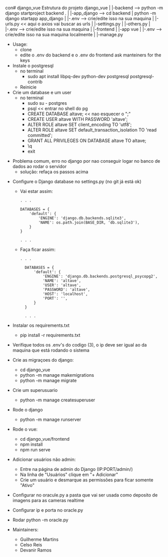 con# django_vue
    Estrutura do projeto
        django_vue
            |
            |-backend --> python -m django startproject backend .
            |   |-app_django --> cd backend | python -m django startapp app_django
            |       |-.env --> crie/edite isso na sua maquina
            |   |-urls.py << aqui o axios vai buscar as urls
            |   |-settings.py
            |   |-others.py
            |   |-.env --> crie/edite isso na sua maquina
            |
            |-frontend
            |   |-app vue
            |      |-.env --> crie/edite isso na sua maquina localmente
            |
            |-manage.py
    
* Usage:
    - clone
    - edite o .env do backend e o .env do frontend ask manteiners for the keys
* Instale o postgresql
    - no terminal
      * sudo apt install libpq-dev python-dev postgresql postgresql-contrib
    - Reinicie    
* Crie um database e um user
    - no terminal
      * sudo su - postgres
      * psql  << entrar no shell do pg
      * CREATE DATABASE altave;  << nao esquecer o ";"
      * CREATE USER  altave WITH PASSWORD 'altave';
      * ALTER ROLE altave SET client_encoding TO 'utf8';
      * ALTER ROLE altave SET default_transaction_isolation TO 'read committed';
      * GRANT ALL PRIVILEGES ON DATABASE altave TO altave;
      * \q
      * exit
- Problema comum, erro no django por nao conseguir logar  no banco de dados ao rodar o servidor
  - solução: refaça os passos acima
  
* Configure o Django database no settings.py (no git já está ok)
    - Vai estar assim:
      
          . . .
          
          DATABASES = {
              'default': {
                  'ENGINE': 'django.db.backends.sqlite3',
                  'NAME': os.path.join(BASE_DIR, 'db.sqlite3'),
              }
          }
          
          . . .
    - Faça ficar assim:
      
          . . .
            
            DATABASES = {
                'default': {
                    'ENGINE': 'django.db.backends.postgresql_psycopg2',
                    'NAME': 'altave',
                    'USER': 'altave',
                    'PASSWORD': 'altave',
                    'HOST': 'localhost',
                    'PORT': '',
                }
            }
            
            . . .

* Instalar os requirements.txt 
    - pip install -r requirements.txt

* Verifique todos os .env's do codigo (3), o ip deve ser igual ao da maquina que está rodando o sistema

* Crie as migraçoes do django:
    - cd django_vue 
    - python -m manage makemigrations
    - python -m manage migrate

* Crie um superusuario
    - python -m manage createsuperuser

* Rode o django
  - python -m manage runserver

* Rode o vue:
  - cd django_vue/frontend
  - npm install  
  - npm run serve

* Adicionar usuários não admin:
  - Entre na página de admin do Django (IP:PORT/admin/)
  - Na linha de "Usuários" clique em "+ Adicionar"
  - Crie um usuário e desmarque as permissões para ficar somente "Ativo"
    
* Configurar no oracule.py a pasta que vai ser usada como deposito de imagens para as cameras realtime
* Configurar ip e porta no oracle.py
* Rodar python -m oracle.py

* Maintainers:
    - Guilherme Martins
    - Celso Reis
    - Devanir Ramos